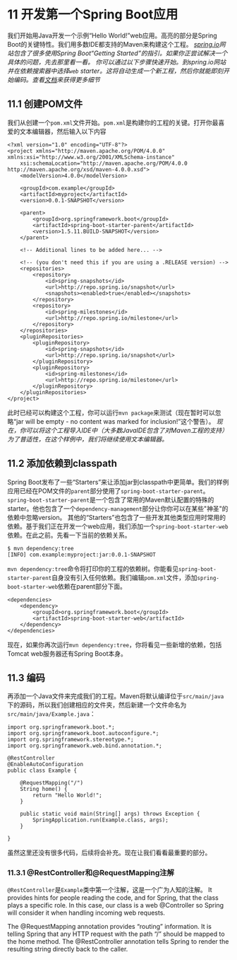 # 11 开发第一个Spring Boot应用
我们开始用Java开发一个示例“Hello World!”web应用。高亮的部分是Spring Boot的关键特性。我们用多数IDE都支持的Maven来构建这个工程。
_[spring.io](http://spring.io)网站包含了很多使用Spring Boot“Getting Started”的指引。如果你正尝试解决一个具体的问题，先去那里看一看。
你可以通过以下步骤快速开始。到spring.io网站并在依赖搜索器中选择``web`` starter。这将自动生成一个新工程，然后你就能即刻开始编码。查看[文档](https://github.com/spring-io/initializr)来获得更多细节_
## 11.1 创建POM文件
我们从创建一个``pom.xml``文件开始。``pom.xml``是构建你的工程的关键。打开你最喜爱的文本编辑器，然后输入以下内容
```
<?xml version="1.0" encoding="UTF-8"?>
<project xmlns="http://maven.apache.org/POM/4.0.0" xmlns:xsi="http://www.w3.org/2001/XMLSchema-instance"
    xsi:schemaLocation="http://maven.apache.org/POM/4.0.0 http://maven.apache.org/xsd/maven-4.0.0.xsd">
    <modelVersion>4.0.0</modelVersion>

    <groupId>com.example</groupId>
    <artifactId>myproject</artifactId>
    <version>0.0.1-SNAPSHOT</version>

    <parent>
        <groupId>org.springframework.boot</groupId>
        <artifactId>spring-boot-starter-parent</artifactId>
        <version>1.5.11.BUILD-SNAPSHOT</version>
    </parent>

    <!-- Additional lines to be added here... -->

    <!-- (you don't need this if you are using a .RELEASE version) -->
    <repositories>
        <repository>
            <id>spring-snapshots</id>
            <url>http://repo.spring.io/snapshot</url>
            <snapshots><enabled>true</enabled></snapshots>
        </repository>
        <repository>
            <id>spring-milestones</id>
            <url>http://repo.spring.io/milestone</url>
        </repository>
    </repositories>
    <pluginRepositories>
        <pluginRepository>
            <id>spring-snapshots</id>
            <url>http://repo.spring.io/snapshot</url>
        </pluginRepository>
        <pluginRepository>
            <id>spring-milestones</id>
            <url>http://repo.spring.io/milestone</url>
        </pluginRepository>
    </pluginRepositories>
</project>
```
此时已经可以构建这个工程，你可以运行``mvn package``来测试（现在暂时可以忽略“jar will be empty - no content was marked for inclusion!”这个警告）。
_现在，你可以将这个工程导入IDE中（大多数JavaIDE包含了对Maven工程的支持）为了普适性，在这个样例中，我们将继续使用文本编辑器。_
## 11.2 添加依赖到classpath
Spring Boot发布了一些“Starters”来让添加jar到classpath中更简单。我们的样例应用已经在POM文件的``parent``部分使用了``spring-boot-starter-parent``。``spring-boot-starter-parent``是一个包含了常用的Maven默认配置的特殊的starter。他也包含了一个``dependency-management``部分让你你可以在某些"神圣"的依赖中忽略version。
其他的“Starters”也包含了一些开发其他类型应用时常用的依赖。基于我们正在开发一个web应用，我们添加一个``spring-boot-starter-web``依赖。在此之前。先看一下当前的依赖关系。
```
$ mvn dependency:tree
[INFO] com.example:myproject:jar:0.0.1-SNAPSHOT
```
``mvn dependency:tree``命令将打印你的工程的依赖树。你能看见``spring-boot-starter-parent``自身没有引入任何依赖。我们编辑``pom.xml``文件，添加``spring-boot-starter-web``依赖在parent部分下面。
```
<dependencies>
    <dependency>
        <groupId>org.springframework.boot</groupId>
        <artifactId>spring-boot-starter-web</artifactId>
    </dependency>
</dependencies>
```
现在，如果你再次运行``mvn dependency:tree``，你将看见一些新增的依赖，包括Tomcat web服务器还有Spring Boot本身。
## 11.3 编码
再添加一个Java文件来完成我们的工程。Maven将默认编译位于``src/main/java``下的源码，所以我们创建相应的文件夹，然后新建一个文件命名为``src/main/java/Example.java``：
```
import org.springframework.boot.*;
import org.springframework.boot.autoconfigure.*;
import org.springframework.stereotype.*;
import org.springframework.web.bind.annotation.*;

@RestController
@EnableAutoConfiguration
public class Example {

    @RequestMapping("/")
    String home() {
        return "Hello World!";
    }

    public static void main(String[] args) throws Exception {
        SpringApplication.run(Example.class, args);
    }

}
```
虽然这里还没有很多代码，后续将会补充。现在让我们看看最重要的部分。
### 11.3.1 @RestController和@RequestMapping注解
``@RestController``是``Example``类中第一个注解，这是一个广为人知的注解。
It provides hints for people reading the code, and for Spring, that the class plays a specific role. In this case, our class is a web @Controller so Spring will consider it when handling incoming web requests.

The @RequestMapping annotation provides “routing” information. It is telling Spring that any HTTP request with the path “/” should be mapped to the home method. The @RestController annotation tells Spring to render the resulting string directly back to the caller.
